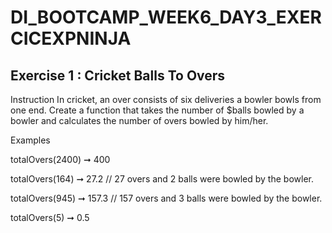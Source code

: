 # DI_BOOTCAMP_WEEK6_DAY3_EXERCICEXPNINJA

## Exercise 1 : Cricket Balls To Overs
Instruction
In cricket, an over consists of six deliveries a bowler bowls from one end. Create a function that takes the number of $balls bowled by a bowler and calculates the number of overs bowled by him/her.

Examples

totalOvers(2400) ➞ 400

totalOvers(164) ➞ 27.2
// 27 overs and 2 balls were bowled by the bowler.

totalOvers(945) ➞ 157.3
// 157 overs and 3 balls were bowled by the bowler.


totalOvers(5) ➞ 0.5
